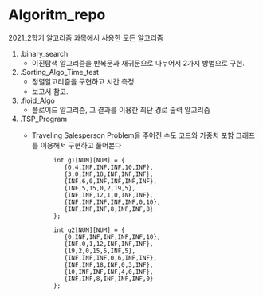 # Algoritm_repo
2021_2학기 알고리즘 과목에서 사용한 모든 알고리즘

1. .binary_search
   - 이진탐색 알고리즘을 반복문과 재귀문으로 나누어서 2가지 방법으로 구현.
2. .Sorting_Algo_Time_test  
   - 정렬알고리즘을 구현하고 시간 측정
   - 보고서 참고.
3. .floid_Algo
   - 플로이드 알고리즘, 그 결과를 이용한 최단 경로 출력 알고리즘
4. .TSP_Program
   - Traveling Salesperson Problem을 주어진 수도 코드와 가중치 포함 그래프를 이용해서 구현하고 풀어본다
  
               int g1[NUM][NUM] = {
                  {0,4,INF,INF,INF,10,INF},
                  {3,0,INF,18,INF,INF,INF},
                  {INF,6,0,INF,INF,INF,INF},
                  {INF,5,15,0,2,19,5},
                  {INF,INF,12,1,0,INF,INF},
                  {INF,INF,INF,INF,INF,0,10},
                  {INF,INF,INF,8,INF,INF,8}
               };
              
               int g2[NUM][NUM] = {
                  {0,INF,INF,INF,INF,INF,10},
                  {INF,0,1,12,INF,INF,INF},
                  {19,2,0,15,5,INF,5},
                  {INF,INF,INF,0,6,INF,INF},
                  {INF,INF,18,INF,0,3,INF},
                  {10,INF,INF,INF,4,0,INF},
                  {INF,INF,8,INF,INF,INF,0}
               };
